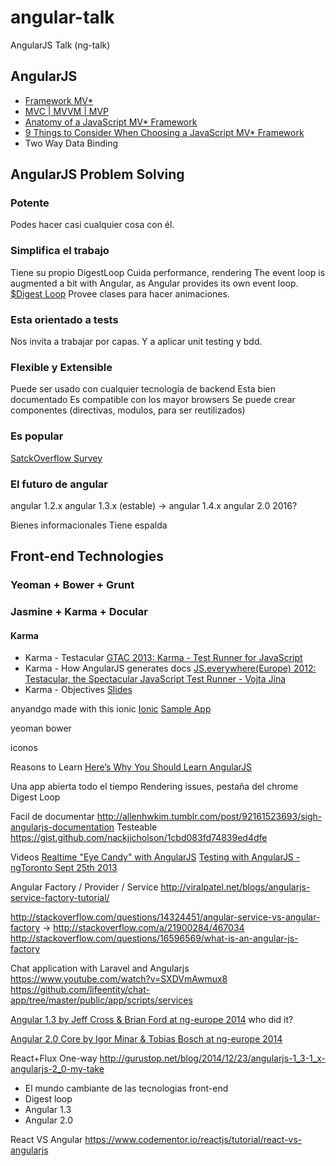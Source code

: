 # angular-talk
AngularJS Talk (ng-talk)

## AngularJS

- [Framework MV*](http://addyosmani.com/blog/short-musings-on-javascript-mv-tech-stacks/)
- [MVC | MVVM | MVP](https://plus.google.com/+AngularJS/posts/aZNVhj355G2)
- [Anatomy of a JavaScript MV* Framework](http://www.sitepoint.com/anatomy-javascript-mv-framework/)
- [9 Things to Consider When Choosing a JavaScript MV* Framework](http://www.neo.com/2014/06/30/9-things-to-consider-when-choosing-a-javascript-mv-framework)
- Two Way Data Binding

## AngularJS Problem Solving

### Potente

Podes hacer casi cualquier cosa con él.

### Simplifica el trabajo

Tiene su propio DigestLoop
Cuida performance, rendering
The event loop is augmented a bit with Angular, as Angular provides its own event loop.
[$Digest Loop](https://www.youtube.com/watch?v=beztKTyW-78)
Provee clases para hacer animaciones.

### Esta orientado a tests
Nos invita a trabajar por capas.
Y a aplicar unit testing y bdd.

### Flexible y Extensible
Puede ser usado con cualquier tecnología de backend
Esta bien documentado
Es compatible con los mayor browsers
Se puede crear componentes (directivas, modulos, para ser reutilizados)

### Es popular 
[SatckOverflow Survey](http://stackoverflow.com/research/developer-survey-2015#tech-lang)

### El futuro de angular
angular 1.2.x
angular 1.3.x (estable) -> angular 1.4.x
angular 2.0 2016?

Bienes informacionales
Tiene espalda

## Front-end Technologies

### Yeoman + Bower + Grunt

### Jasmine + Karma + Docular

#### Karma
- Karma - Testacular [GTAC 2013: Karma - Test Runner for JavaScript](https://www.youtube.com/watch?v=YG5DEzaQBIc&feature=youtu.be)
- Karma - How AngularJS generates docs [JS.everywhere(Europe) 2012: Testacular, the Spectacular JavaScript Test Runner - Vojta Jína](https://www.youtube.com/watch?v=5mHjJ4xf_K0)
- Karma - Objectives [Slides](http://es.slideshare.net/sebarmeli/karma-js-test-runner)




anyandgo made with this
ionic
[Ionic](https://www.youtube.com/watch?v=ZjPRj2Vp74U)
[Sample App](https://chrome.google.com/webstore/detail/sopa-de-letras/iaacnmdhklagmfpdjelibinmpfndhikc)

yeoman bower 

iconos




Reasons to Learn
[Here’s Why You Should Learn AngularJS](http://blog.cbtnuggets.com/2014/05/heres-learn-angularjs/)

Una app abierta todo el tiempo
Rendering issues, pestaña del chrome
Digest Loop


Facil de documentar
http://allenhwkim.tumblr.com/post/92161523693/sigh-angularjs-documentation
Testeable
https://gist.github.com/nackjicholson/1cbd083fd74839ed4dfe

Videos
[Realtime "Eye Candy" with AngularJS](https://www.youtube.com/watch?v=8uj7YSqby7s)
[Testing with AngularJS - ngToronto Sept 25th 2013](https://www.youtube.com/watch?v=AKwqfHm-3ZQ)

Angular Factory / Provider / Service
http://viralpatel.net/blogs/angularjs-service-factory-tutorial/

http://stackoverflow.com/questions/14324451/angular-service-vs-angular-factory
-> http://stackoverflow.com/a/21900284/467034
http://stackoverflow.com/questions/16596569/what-is-an-angular-js-factory


Chat application with Laravel and Angularjs
https://www.youtube.com/watch?v=SXDVmAwmux8
https://github.com/lifeentity/chat-app/tree/master/public/app/scripts/services

[Angular 1.3 by Jeff Cross & Brian Ford at ng-europe 2014](https://www.youtube.com/watch?v=ojMy6m_fcxc)
who did it?

[Angular 2.0 Core by Igor Minar & Tobias Bosch at ng-europe 2014](https://www.youtube.com/watch?v=gNmWybAyBHI)


React+Flux One-way
http://gurustop.net/blog/2014/12/23/angularjs-1_3-1_x-angularjs-2_0-my-take

- El mundo cambiante de las tecnologias front-end
- Digest loop
- Angular 1.3
- Angular 2.0

React VS Angular
https://www.codementor.io/reactjs/tutorial/react-vs-angularjs
